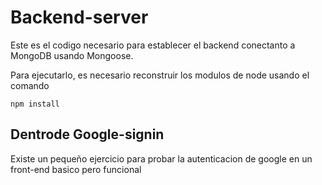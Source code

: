 # Backend-server

Este es el codigo necesario para establecer el backend conectanto a MongoDB usando Mongoose.

Para ejecutarlo, es necesario reconstruir los modulos de node usando el comando

```
npm install
```

## Dentrode Google-signin

Existe un pequeño ejercicio para probar la autenticacion de google en un front-end basico pero funcional
